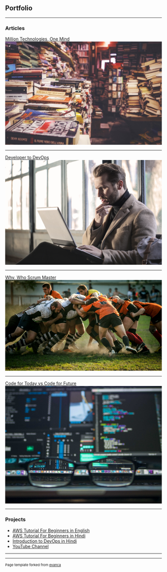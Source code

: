 ## Portfolio

---

### Articles

[Million Technologies, One Mind](https://www.linkedin.com/pulse/dilemma-todays-developer-million-technologies-one-mind-sharma/)
<img src="images/million-technologies-one-mind.jpeg?raw=true"/>

---
[Developer to DevOps](https://www.linkedin.com/pulse/when-developer-steps-shoes-devops-engineer-abhilash-sharma/)
<img src="images/bruce-mars-xj8qrWvuOEs-unsplash.jpg?raw=true"/>

---
[Why, Who Scrum Master](https://medium.com/@abhilash.012/why-who-how-scrum-master-from-the-eyes-of-a-scrum-member-8fcac4838d0b/)
<img src="images/olgaguryanova.jpeg?raw=true"/>

---
[Code for Today vs Code for Future](https://medium.com/@abhilash.012/code-for-today-vs-code-for-future-7f70e44f342c<7)
<img src="images/KevinKu.jpeg?raw=true"/>

---


### Projects

- [AWS Tutorial For Beginners in English](https://www.youtube.com/playlist?list=PLCFe3TcoBniL38s97aMbhrSgly3y9VsDc)
- [AWS Tutorial For Beginners in Hindi](https://www.youtube.com/playlist?list=PLCFe3TcoBniI4iaavlfnR0UGQrtjgOMj9)
- [Introduction to DevOps in Hindi](https://www.youtube.com/playlist?list=PLCFe3TcoBniJMLjeLMqYhRuho7yPpGZFw)
- [YouTube Channel](http://www.youtube.com/c/TogetherwithAbhi)


---




---
<p style="font-size:11px">Page template forked from <a href="https://github.com/evanca/quick-portfolio">evanca</a></p>
<!-- Remove above link if you don't want to attibute -->
